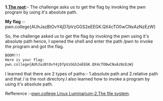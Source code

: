 **1.<ins>The root</ins>**:-
   The challenge asks us to get the flag by invoking the pwn program by using it's absolute path.

   **My flag** :-pwn.college{AUhJazBtOvY4jD7pVzGGS2eEEGK.QX4cTO0wCNxAzNzEzW}

   So, the challenge asked us to get the flag by invoking the pwn using it's absolute path hence, I opened the shell and enter the path /pwn to invoke the program and got the flag.
   ```bash
   BOOM!!!
   Here is your flag:
   pwn.college{AUhJazBtOvY4jD7pVzGGS2eEEGK.QX4cTO0wCNxAzNzEzW}
   ```

  I learned that there are 2 types of paths:- 1.absolute path and 2.relative path and that / is the root directory.I also learned how to invoke a program by using it's absolute path.

  Refference :-[pwn.college Linux Luminarium-2.The file system](https://youtu.be/b67Jq6IZ3U8?list=PL-ymxv0nOtqqRAz1x90vxNbhmSkeYxHVC).
  
